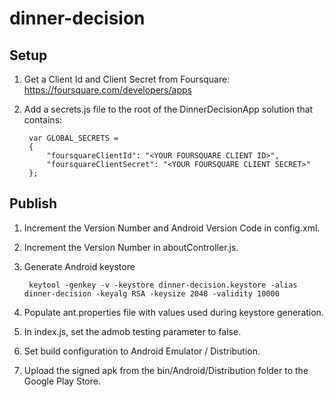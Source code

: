 dinner-decision
===============

## Setup
1. Get a Client Id and Client Secret from Foursquare: https://foursquare.com/developers/apps

2. Add a secrets.js file to the root of the DinnerDecisionApp solution that contains:

        var GLOBAL_SECRETS =
        {
            "foursquareClientId": "<YOUR FOURSQUARE CLIENT ID>",
            "foursquareClientSecret": "<YOUR FOURSQUARE CLIENT SECRET>"
        };

## Publish
1. Increment the Version Number and Android Version Code in config.xml.
2. Increment the Version Number in aboutController.js.
2. Generate Android keystore
        
        keytool -genkey -v -keystore dinner-decision.keystore -alias dinner-decision -keyalg RSA -keysize 2048 -validity 10000
        
2. Populate ant.properties file with values used during keystore generation.
3. In index.js, set the admob testing parameter to false.
4. Set build configuration to Android Emulator / Distribution.
5. Upload the signed apk from the bin/Android/Distribution folder to the Google Play Store. 
